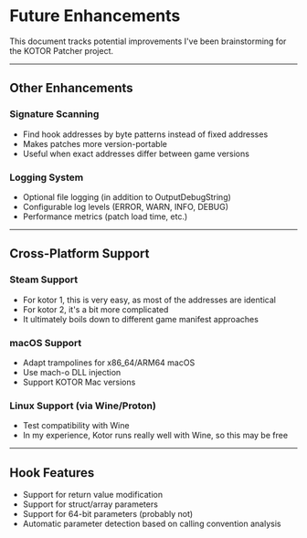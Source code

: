 # Future Enhancements

This document tracks potential improvements I've been brainstorming for the KOTOR Patcher project.

---

## Other Enhancements

### Signature Scanning
- Find hook addresses by byte patterns instead of fixed addresses
- Makes patches more version-portable
- Useful when exact addresses differ between game versions

### Logging System
- Optional file logging (in addition to OutputDebugString)
- Configurable log levels (ERROR, WARN, INFO, DEBUG)
- Performance metrics (patch load time, etc.)

---

## Cross-Platform Support

### Steam Support
- For kotor 1, this is very easy, as most of the addresses are identical
- For kotor 2, it's a bit more complicated
- It ultimately boils down to different game manifest approaches

### macOS Support
- Adapt trampolines for x86_64/ARM64 macOS
- Use mach-o DLL injection
- Support KOTOR Mac versions

### Linux Support (via Wine/Proton)
- Test compatibility with Wine
- In my experience, Kotor runs really well with Wine, so this may be free

---

## Hook Features

- Support for return value modification
- Support for struct/array parameters
- Support for 64-bit parameters (probably not)
- Automatic parameter detection based on calling convention analysis
